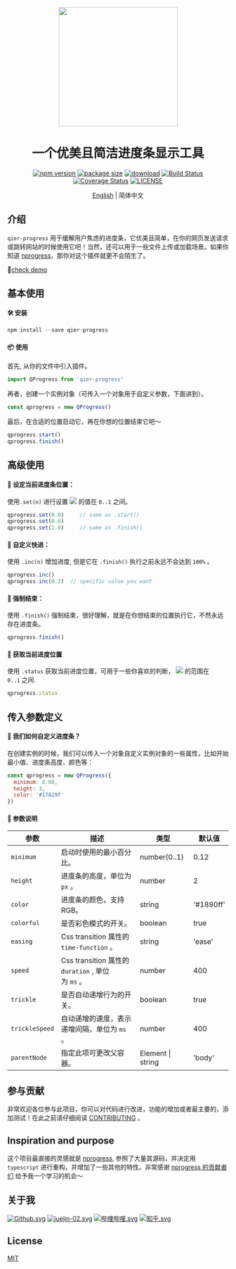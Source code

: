<p align="center">
  <a href="https://github.com/vortesnail/qier-progress">
    <img width="271" src="https://cdn.nlark.com/yuque/0/2020/png/341314/1581180114750-bcd1cc60-0847-49e0-96bd-da4e76901f87.png#align=left&display=inline&height=24&name=%E5%B1%8F%E5%B9%95%E5%BF%AB%E7%85%A7%202020-02-09%2000.39.47.png&originHeight=226&originWidth=2560&size=340990&status=done&style=none&width=271">
  </a>
</p>

<h1 align="center">一个优美且简洁进度条显示工具</h1>
<div align="center">

[![npm version](https://img.shields.io/npm/v/qier-progress)](https://www.npmjs.com/package/qier-progress) [![package size](https://img.shields.io/bundlephobia/minzip/qier-progress)](https://www.npmjs.com/package/qier-progress) 
[![download](https://img.shields.io/npm/dw/qier-progress)](https://www.npmjs.com/package/qier-progress) [![Build Status](https://travis-ci.org/vortesnail/qier-progress.svg?branch=master)](https://travis-ci.org/vortesnail/qier-progress) [![Coverage Status](https://coveralls.io/repos/github/vortesnail/qier-progress/badge.svg?branch=master)](https://coveralls.io/github/vortesnail/qier-progress?branch=master) [![LICENSE](https://img.shields.io/npm/l/qier-progress)](https://github.com/vortesnail/qier-progress/blob/master/LICENSE) 

[English](./README.md) &#124; 简体中文

</div>

## 介绍

`qier-progress` 用于缓解用户焦虑的进度条，它优美且简单，在你的网页发送请求或跳转网站的时候使用它吧！当然，还可以用于一些文件上传或加载场景。如果你知道 [nprogress](https://github.com/rstacruz/nprogress)，那你对这个插件就更不会陌生了。

💃[check demo](https://vortesnail.github.io/qier-progress/)

## 基本使用
#### 🛠 安装
```javascript
npm install --save qier-progress
```

#### 📦 使用
首先, 从你的文件中引入插件。
```javascript
import QProgress from 'qier-progress'
```

再者，创建一个实例对象（可传入一个对象用于自定义参数，下面讲到）。
```javascript
const qprogress = new QProgress()
```

最后，在合适的位置启动它，再在你想的位置结束它吧～
```javascript
qprogress.start()
qprogress.finish()
```

## 高级使用
#### 📌 设定当前进度条位置：
使用`.set(n)` 进行设置 ![](https://cdn.nlark.com/yuque/__latex/7b8b965ad4bca0e41ab51de7b31363a1.svg#card=math&code=n&height=12&width=10) 的值在 `0..1` 之间。
```javascript
qprogress.set(0.0)     // same as .start()
qprogress.set(0.6)
qprogress.set(1.0)     // same as .finish()
```

#### 🎢 自定义快进：
使用 `.inc(n)` 增加进度, 但是它在 `.finish()` 执行之前永远不会达到 `100%` 。
```javascript
qprogress.inc()
qprogress.inc(0.2)	// specific value you want
```

#### 🥣 强制结束：
使用 `.finish()` 强制结束，很好理解，就是在你想结束的位置执行它，不然永远存在进度条。
```javascript
qprogress.finish()
```

#### 🧮 获取当前进度位置
使用 `.status` 获取当前进度位置，可用于一些你喜欢的判断， ![](https://cdn.nlark.com/yuque/__latex/7b8b965ad4bca0e41ab51de7b31363a1.svg#card=math&code=n&height=12&width=10) 的范围在 `0..1` 之间.
```javascript
qprogress.status
```

## 传入参数定义
#### 🤔 我们如何自定义进度条？
在创建实例的时候，我们可以传入一个对象自定义实例对象的一些属性，比如开始最小值、进度条高度、颜色等：
```javascript
const qprogress = new QProgress({
  minimum: 0.08,
  height: 3,
  color: '#17829f'
})
```

#### 📕 参数说明
| 参数 | 描述 | 类型 | 默认值 |
| --- | --- | --- | --- |
| `minimum` | 启动时使用的最小百分比。 | number(0..1) | 0.12 |
| `height` |  进度条的高度，单位为 `px` 。 | number | 2 |
| `color` | 进度条的颜色，支持RGB。 | string | '#1890ff' |
| `colorful` | 是否彩色模式的开关。 | boolean | true |
| `easing` | Css transition 属性的 `time-function` 。 | string | 'ease' |
| `speed` | Css transition 属性的 `duration` , 单位为 `ms` 。 | number | 400 |
| `trickle` | 是否自动递增行为的开关。 | boolean | true |
| `trickleSpeed` | 自动递增的速度，表示递增间隔，单位为 `ms` 。 | number | 400 |
| `parentNode` | 指定此项可更改父容器。 | Element &#124; string | 'body' |


## 参与贡献
非常欢迎各位参与此项目，你可以对代码进行改进，功能的增加或者最主要的，添加测试！在此之前请仔细阅读 [CONTRIBUTING](ssd) 。

## Inspiration and purpose
这个项目最直接的灵感就是 [nprogress](https://github.com/rstacruz/nprogress), 参照了大量其源码，并决定用 `typescript` 进行重构，并增加了一些其他的特性。非常感谢 [nprogress 的贡献者们](https://github.com/rstacruz/nprogress/graphs/contributors) 给予我一个学习的机会～

## 关于我
[![Github.svg](https://cdn.nlark.com/yuque/0/2020/svg/341314/1581188387396-7788bf71-e189-4c34-bcaa-eaa5b0055497.svg#align=left&display=inline&height=24&name=Github.svg&originHeight=32&originWidth=32&size=2534&status=done&style=none&width=24)](https://github.com/vortesnail) [![juejin-02.svg](https://cdn.nlark.com/yuque/0/2020/svg/341314/1581188386963-d8bc6ee6-b3f4-47f8-b53c-5bd493c890b4.svg#align=left&display=inline&height=24&name=juejin-02.svg&originHeight=32&originWidth=32&size=884&status=done&style=none&width=24)](https://juejin.im/user/5da573d3f265da5b8a5168a6) [![哔哩哔哩.svg](https://cdn.nlark.com/yuque/0/2020/svg/341314/1581188388001-39360fed-b53a-47db-8b83-cff8126561da.svg#align=left&display=inline&height=24&name=%E5%93%94%E5%93%A9%E5%93%94%E5%93%A9.svg&originHeight=32&originWidth=32&size=6080&status=done&style=none&width=24)](https://space.bilibili.com/80755916) [![知乎.svg](https://cdn.nlark.com/yuque/0/2020/svg/341314/1581188354814-5e2956ab-2895-4f09-b788-7c5175160e41.svg#align=left&display=inline&height=24&name=%E7%9F%A5%E4%B9%8E.svg&originHeight=32&originWidth=32&size=2265&status=done&style=none&width=24)](https://www.zhihu.com/people/vortesnail)

## License
[MIT](./LICENSE)
